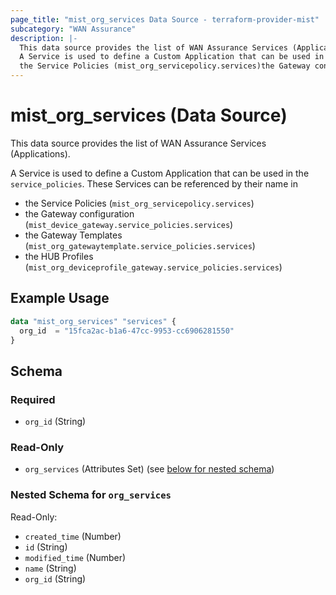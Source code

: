 ```yaml
---
page_title: "mist_org_services Data Source - terraform-provider-mist"
subcategory: "WAN Assurance"
description: |-
  This data source provides the list of WAN Assurance Services (Applications).
  A Service is used to define a Custom Application that can be used in the service_policies. These Services can be referenced by their name in
  the Service Policies (mist_org_servicepolicy.services)the Gateway configuration (mist_device_gateway.service_policies.services)the Gateway Templates (mist_org_gatewaytemplate.service_policies.services)the HUB Profiles (mist_org_deviceprofile_gateway.service_policies.services)
---
```


# mist_org_services (Data Source)

This data source provides the list of WAN Assurance Services (Applications).

A Service is used to define a Custom Application that can be used in the `service_policies`. These Services can be referenced by their name in
* the Service Policies (`mist_org_servicepolicy.services`)
* the Gateway configuration (`mist_device_gateway.service_policies.services`)
* the Gateway Templates (`mist_org_gatewaytemplate.service_policies.services`)
* the HUB Profiles (`mist_org_deviceprofile_gateway.service_policies.services`)


## Example Usage

```terraform
data "mist_org_services" "services" {
  org_id  = "15fca2ac-b1a6-47cc-9953-cc6906281550"
}
```

<!-- schema generated by tfplugindocs -->
## Schema

### Required

- `org_id` (String)

### Read-Only

- `org_services` (Attributes Set) (see [below for nested schema](#nestedatt--org_services))

<a id="nestedatt--org_services"></a>
### Nested Schema for `org_services`

Read-Only:

- `created_time` (Number)
- `id` (String)
- `modified_time` (Number)
- `name` (String)
- `org_id` (String)